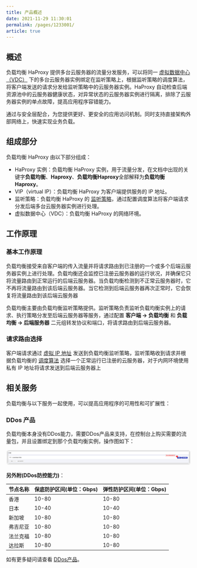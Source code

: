 ```yaml
---
title: 产品概述
date: 2021-11-29 11:30:01
permalink: /pages/1233001/
article: true
---
```


## 概述

负载均衡 HaProxy 提供多台云服务器的流量分发服务，可以将同一 [虚拟数据中心（VDC）](../08.词汇表.md#VDC) 下的多台云服务器实例绑定在监听策略上，根据监听策略的调度算法，将客户端发送的请求分发给监听策略中的云服务器实例。HaProxy 自动检查后端资源池中的云服务器健康状态，对异常状态的云服务器实例进行隔离，排除了云服务器实例的单点故障，提高应用程序容错能力。

通过与安全层配合，为您提供更好、更安全的应用访问机制。同时支持直接架构外部网络上，快速实现业务负载。



## 组成部分

负载均衡 HaProxy 由以下部分组成：

- HaProxy 实例：负载均衡 HaProxy 实例，用于流量分发，在文档中出现的关键字**负载均衡**、**Haproxy**、**负载均衡Haproxy**全部解释为**负载均衡Haproxy**。
- VIP（virtual IP）：负载均衡 HaProxy 为客户端提供服务的 IP 地址。
- 监听策略：负载均衡 HaProxy 的 [监听策略](../04.操作指南/01.负载均衡监听策略/00.创建负载均衡监听策略.md)，通过配置调度算法将客户端请求分发后端多台云服务器实例进行处理。
- 虚拟数据中心（VDC）：负载均衡 HaProxy 的网络环境。



## 工作原理

### 基本工作原理

负载均衡接受来自客户端的传入流量并将请求路由到已注册的一个或多个后端云服务器实例上进行处理。负载均衡还会监控已注册云服务器的运行状况，并确保它只将流量路由到正常运行的后端云服务器。当负载均衡检测到不正常云服务器时，它不再将流量路由到该后端云服务器。当它检测到后端云服务器再次正常时，它会恢复将流量路由到该后端云服务器

负载均衡主要由负载均衡监听策略提供。监听策略负责监听负载均衡实例上的请求、执行策略分发至后端云服务器等服务，通过配置 **客户端 -> 负载均衡** 和 **负载均衡 -> 后端服务器** 二元组转发协议和端口，将请求路由到后端云服务器。

### 请求路由选择

客户端请求通过 [虚拟 IP 地址](../08.词汇表.md#虚拟IP地址) 发送到负载均衡监听策略，监听策略收到请求并根据负载均衡的 [调度算法](../04.操作指南/01.负载均衡监听策略/00.创建负载均衡监听策略.md#策略基本配置) 选择一个正常运行已注册的云服务器，对于内网环境使用私有 IP 地址将请求发送到后端云服务器上



## 相关服务

负载均衡与以下服务一起使用，可以提高应用程序的可用性和可扩展性：

### DDos 产品

负载均衡本身没有DDos能力，需要DDos产品来支持，在控制台上购买需要的流量包，并且设置绑定到那个负载均衡实例，操作图如下：

![DDos](../pic/DDos.png)

**另外附(DDos防控能力)**：

| 节点名称 | 保底防护区间(单位：Gbps) | 弹性防护区间(单位：Gbps) |
| -------- | ------------------------ | ------------------------ |
| 香港     | 10-80                    | 10-80                    |
| 日本     | 10-40                    | 10-40                    |
| 新加坡   | 10-80                    | 10-80                    |
| 弗吉尼亚 | 10-80                    | 10-80                    |
| 法兰克福 | 10-80                    | 10-80                    |
| 达拉斯   | 10-80                    | 10-80                    |

如有更多疑问请查看 [DDos产品](https://www.capitalonline.net/zh-cn/service/anquan/ddos/)。

